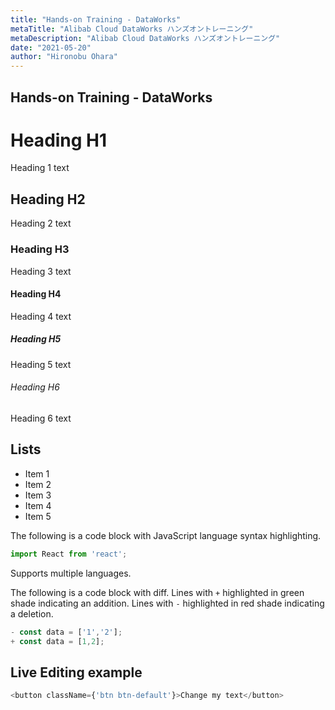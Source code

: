 ```yaml
---
title: "Hands-on Training - DataWorks"
metaTitle: "Alibab Cloud DataWorks ハンズオントレーニング"
metaDescription: "Alibab Cloud DataWorks ハンズオントレーニング"
date: "2021-05-20"
author: "Hironobu Ohara"
---
```


## Hands-on Training - DataWorks

# Heading H1
Heading 1 text

## Heading H2
Heading 2 text

### Heading H3
Heading 3 text

#### Heading H4
Heading 4 text

##### Heading H5
Heading 5 text

###### Heading H6
Heading 6 text

## Lists
- Item 1
- Item 2
- Item 3
- Item 4
- Item 5

The following is a code block with JavaScript language syntax highlighting.

```javascript
import React from 'react';
```

Supports multiple languages.

The following is a code block with diff. Lines with `+` highlighted in green shade indicating an addition. Lines with `-` highlighted in red shade indicating a deletion.

```javascript
- const data = ['1','2'];
+ const data = [1,2];
```

## Live Editing example

```javascript react-live=true
<button className={'btn btn-default'}>Change my text</button>
```
